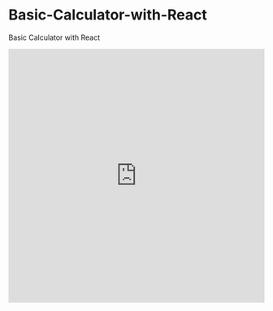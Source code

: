 # Basic-Calculator-with-React
Basic Calculator with React

<p>
<div style="left: 0; width: 100%; height: 500px; position: relative;"><iframe src="https://codepen.io/asmnajmussakibkhan/embed/preview/KKrjLWO?default-tabs=js%2Cresult&height=500&host=https%3A%2F%2Fcodepen.io&slug-hash=KKrjLWO" style="top: 0; left: 0; width: 100%; height: 100%; position: absolute; border: 0;" allowfullscreen></iframe></div>
</p>
